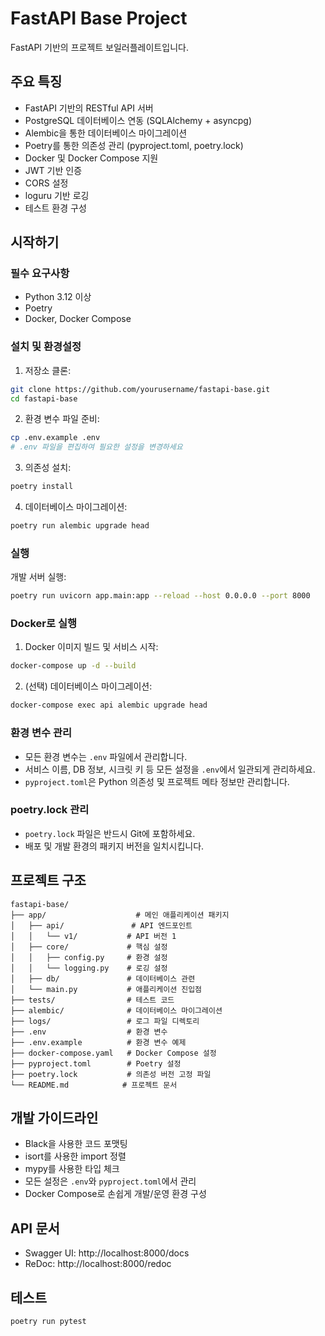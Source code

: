 # FastAPI Base Project

FastAPI 기반의 프로젝트 보일러플레이트입니다.

## 주요 특징

- FastAPI 기반의 RESTful API 서버
- PostgreSQL 데이터베이스 연동 (SQLAlchemy + asyncpg)
- Alembic을 통한 데이터베이스 마이그레이션
- Poetry를 통한 의존성 관리 (pyproject.toml, poetry.lock)
- Docker 및 Docker Compose 지원
- JWT 기반 인증
- CORS 설정
- loguru 기반 로깅
- 테스트 환경 구성

## 시작하기

### 필수 요구사항

- Python 3.12 이상
- Poetry
- Docker, Docker Compose

### 설치 및 환경설정

1. 저장소 클론:
```bash
git clone https://github.com/yourusername/fastapi-base.git
cd fastapi-base
```

2. 환경 변수 파일 준비:
```bash
cp .env.example .env
# .env 파일을 편집하여 필요한 설정을 변경하세요
```

3. 의존성 설치:
```bash
poetry install
```

4. 데이터베이스 마이그레이션:
```bash
poetry run alembic upgrade head
```

### 실행

개발 서버 실행:
```bash
poetry run uvicorn app.main:app --reload --host 0.0.0.0 --port 8000
```

### Docker로 실행

1. Docker 이미지 빌드 및 서비스 시작:
```bash
docker-compose up -d --build
```

2. (선택) 데이터베이스 마이그레이션:
```bash
docker-compose exec api alembic upgrade head
```

### 환경 변수 관리
- 모든 환경 변수는 `.env` 파일에서 관리합니다.
- 서비스 이름, DB 정보, 시크릿 키 등 모든 설정을 `.env`에서 일관되게 관리하세요.
- `pyproject.toml`은 Python 의존성 및 프로젝트 메타 정보만 관리합니다.

### poetry.lock 관리
- `poetry.lock` 파일은 반드시 Git에 포함하세요.
- 배포 및 개발 환경의 패키지 버전을 일치시킵니다.

## 프로젝트 구조

```
fastapi-base/
├── app/                    # 메인 애플리케이션 패키지
│   ├── api/               # API 엔드포인트
│   │   └── v1/           # API 버전 1
│   ├── core/             # 핵심 설정
│   │   ├── config.py     # 환경 설정
│   │   └── logging.py    # 로깅 설정
│   ├── db/               # 데이터베이스 관련
│   └── main.py           # 애플리케이션 진입점
├── tests/                # 테스트 코드
├── alembic/              # 데이터베이스 마이그레이션
├── logs/                 # 로그 파일 디렉토리
├── .env                  # 환경 변수
├── .env.example          # 환경 변수 예제
├── docker-compose.yaml   # Docker Compose 설정
├── pyproject.toml        # Poetry 설정
├── poetry.lock           # 의존성 버전 고정 파일
└── README.md            # 프로젝트 문서
```

## 개발 가이드라인

- Black을 사용한 코드 포맷팅
- isort를 사용한 import 정렬
- mypy를 사용한 타입 체크
- 모든 설정은 `.env`와 `pyproject.toml`에서 관리
- Docker Compose로 손쉽게 개발/운영 환경 구성

## API 문서
- Swagger UI: http://localhost:8000/docs
- ReDoc: http://localhost:8000/redoc

## 테스트
```bash
poetry run pytest
```

